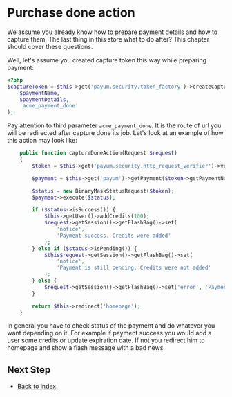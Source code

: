 # Purchase done action

We assume you already know how to prepare payment details and how to capture them.
The last thing in this store what to do after?
This chapter should cover these questions.

Well, let's assume you created capture token this way while preparing payment:

```php
<?php
$captureToken = $this->get('payum.security.token_factory')->createCaptureToken(
    $paymentName,
    $paymentDetails,
    'acme_payment_done'
);
```

Pay attention to third parameter `acme_payment_done`.
It is the route of url you will be redirected after capture done its job. Let's look at an example of how this action may look like:

```php
    public function captureDoneAction(Request $request)
    {
        $token = $this->get('payum.security.http_request_verifier')->verify($request);

        $payment = $this->get('payum')->getPayment($token->getPaymentName());

        $status = new BinaryMaskStatusRequest($token);
        $payment->execute($status);

        if ($status->isSuccess()) {
            $this->getUser()->addCredits(100);
            $request->getSession()->getFlashBag()->set(
                'notice',
                'Payment success. Credits were added'
            );
        } else if ($status->isPending()) {
            $this$request->getSession()->getFlashBag()->set(
                'notice',
                'Payment is still pending. Credits were not added'
            );
        } else {
            $request->getSession()->getFlashBag()->set('error', 'Payment failed');
        }

        return $this->redirect('homepage');
    }
```

In general you have to check status of the payment and do whatever you want depending on it.
For example if payment success you  would add a user some credits or update expiration date.
If not you redirect him to homepage and show a flash message with a bad news.

## Next Step

* [Back to index](index.md).
